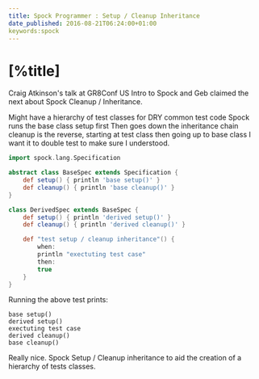 ```yaml
---
title: Spock Programmer : Setup / Cleanup Inheritance
date_published: 2016-08-21T06:24:00+01:00
keywords:spock
---
```


# [%title]

Craig Atkinson's talk at GR8Conf US Intro to Spock and Geb claimed the next about Spock Cleanup / Inheritance.

Might have a hierarchy of test classes for DRY common test code
Spock runs the base class setup first
Then goes down the inheritance chain
cleanup is the reverse, starting at test class then going up to base class
I want it to double test to make sure I understood.

```groovy
import spock.lang.Specification

abstract class BaseSpec extends Specification {
    def setup() { println 'base setup()' }
    def cleanup() { println 'base cleanup()' }
}

class DerivedSpec extends BaseSpec {
    def setup() { println 'derived setup()' }
    def cleanup() { println 'derived cleanup()' }

    def "test setup / cleanup inheritance"() {
        when:
        println "exectuting test case"
        then:
        true
    }
}
```

Running the above test prints:

```
base setup()
derived setup()
exectuting test case
derived cleanup()
base cleanup()
```

Really nice. Spock Setup / Cleanup inheritance to aid the creation of a hierarchy of tests classes.
